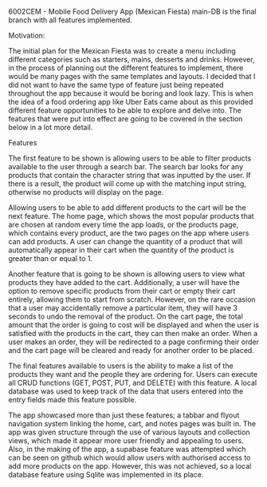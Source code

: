 6002CEM - Mobile Food Delivery App (Mexican Fiesta)
main-DB is the final branch with all features implemented.

Motivation:

The initial plan for the Mexican Fiesta was to create a menu including different categories such as starters, mains, desserts and drinks. However, in the process of planning out the different features to implement, there would be many pages with the same templates and layouts. I decided that I did not want to have the same type of feature just being repeated throughout the app because it would be boring and look lazy. This is when the idea of a food ordering app like Uber Eats came about as this provided different feature opportunities to be able to explore and delve into. The features that were put into effect are going to be covered in the section below in a lot more detail. 

Features 

The first feature to be shown is allowing users to be able to filter products available to the user through a search bar. The search bar looks for any products that contain the character string that was inputted by the user. If there is a result, the product will come up with the matching input string, otherwise no products will display on the page. 

Allowing users to be able to add different products to the cart will be the next feature. The home page, which shows the most popular products that are chosen at random every time the app loads, or the products page, which contains every product, are the two pages on the app where users can add products. A user can change the quantity of a product that will automatically appear in their cart when the quantity of the product is greater than or equal to 1.

Another feature that is going to be shown is allowing users to view what products they have added to the cart. Additionally, a user will have the option to remove specific products from their cart or empty their cart entirely, allowing them to start from scratch. However, on the rare occasion that a user may accidentally remove a particular item, they will have 3 seconds to undo the removal of the product. On the cart page, the total amount that the order is going to cost will be displayed and when the user is satisfied with the products in the cart, they can then make an order. When a user makes an order, they will be redirected to a page confirming their order and the cart page will be cleared and ready for another order to be placed. 

The final features available to users is the ability to make a list of the products they want and the people they are ordering for. Users can execute all CRUD functions (GET, POST, PUT, and DELETE) with this feature. A local database was used to keep track of the data that users entered into the entry fields made this feature possible. 

The app showcased more than just these features; a tabbar and flyout navigation system linking the home, cart, and notes pages was built in. The app was given structure through the use of various layouts and collection views, which made it appear more user friendly and appealing to users. Also, in the making of the app, a supabase feature was attempted which can be seen on github which would allow users with authorised access to add more products on the app. However, this was not achieved, so a local database feature using Sqlite was implemented in its place. 
